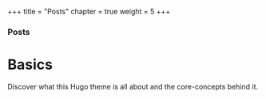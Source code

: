 +++
title = "Posts"
chapter = true
weight = 5
+++

### Posts

# Basics

Discover what this Hugo theme is all about and the core-concepts behind it.